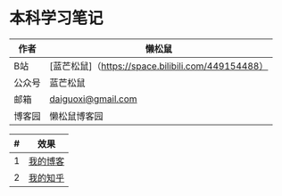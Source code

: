 # 本科学习笔记
|作者|懒松鼠|
|---|---
|B站|[蓝芒松鼠]（https://space.bilibili.com/449154488）
|公众号|蓝芒松鼠
|邮箱|daiguoxi@gmail.com
|博客园|懒松鼠博客园



|#|效果|
|---|----|
|1|[我的博客](http://blog.csdn.net/guodongxiaren "悬停显示")|
|2|[我的知乎][zhihu] |



[zhihu]:https://www.zhihu.com/people/guodongxiaren "我的知乎，欢迎关注"
